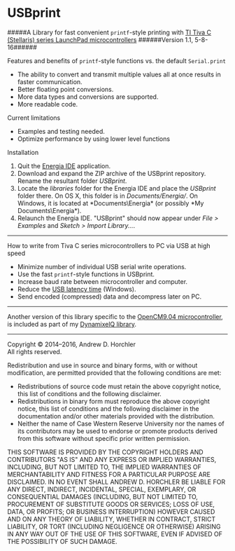 USBprint
==========
#####A Library for fast convenient ```printf```-style printing with [TI Tiva C (Stellaris) series LaunchPad microcontrollers](http://www.ti.com/ww/en/launchpad/launchpads-connected.html)
######Version 1.1, 5-8-16######

Features and benefits of ```printf```-style functions vs. the default ```Serial.print```
 - The ability to convert and transmit multiple values all at once results in faster communication.
 - Better floating point conversions.
 - More data types and conversions are supported.
 - More readable code.
 
Current limitations
 - Examples and testing needed.
 - Optimize performance by using lower level functions 

Installation
 1. Quit the [Energia IDE](http://energia.nu/) application.
 2. Download and expand the ZIP archive of the USBprint repository. Rename the resultant folder *USBprint*.
 3. Locate the *libraries* folder for the Energia IDE and place the *USBprint* folder there. On OS X, this folder is in *Documents/Energia/*. On Windows, it is located at *Documents\Energia\* (or possibly *My Documents\Energia\*).
 4. Relaunch the Energia IDE. "USBprint" should now appear under *File > Examples* and *Sketch > Import Library...*.

--------

How to write from Tiva C series microcontrollers to PC via USB at high speed
 - Minimize number of individual USB serial write operations.
 - Use the fast ```printf```-style functions in USBprint.
 - Increase baud rate between microcontroller and computer.
 - Reduce the [USB latency time](http://robosavvy.com/forum/viewtopic.php?p=8967#p8967) (Windows).
 - Send encoded (compressed) data and decompress later on PC.
 
--------

Another version of this library specific to the [OpenCM9.04 microcontroller](http://support.robotis.com/en/product/auxdevice/controller/opencm9.04.htm), is included as part of my [DynamixelQ library](https://github.com/horchler/DynamixelQ/tree/master/USBprint).

--------

Copyright &copy; 2014&ndash;2016, Andrew D. Horchler  
All rights reserved.

Redistribution and use in source and binary forms, with or without modification, are permitted provided that the following conditions are met:
 * Redistributions of source code must retain the above copyright notice, this list of conditions and the following disclaimer.
 * Redistributions in binary form must reproduce the above copyright notice, this list of conditions and the following disclaimer in the documentation and/or other materials provided with the distribution.
 * Neither the name of Case Western Reserve University nor the names of its contributors may be used to endorse or promote products derived from this software without specific prior written permission.

THIS SOFTWARE IS PROVIDED BY THE COPYRIGHT HOLDERS AND CONTRIBUTORS "AS IS" AND ANY EXPRESS OR IMPLIED WARRANTIES, INCLUDING, BUT NOT LIMITED TO, THE IMPLIED WARRANTIES OF MERCHANTABILITY AND FITNESS FOR A PARTICULAR PURPOSE ARE DISCLAIMED. IN NO EVENT SHALL ANDREW D. HORCHLER BE LIABLE FOR ANY DIRECT, INDIRECT, INCIDENTAL, SPECIAL, EXEMPLARY, OR CONSEQUENTIAL DAMAGES (INCLUDING, BUT NOT LIMITED TO, PROCUREMENT OF SUBSTITUTE GOODS OR SERVICES; LOSS OF USE, DATA, OR PROFITS; OR BUSINESS INTERRUPTION) HOWEVER CAUSED AND ON ANY THEORY OF LIABILITY, WHETHER IN CONTRACT, STRICT LIABILITY, OR TORT (INCLUDING NEGLIGENCE OR OTHERWISE) ARISING IN ANY WAY OUT OF THE USE OF THIS SOFTWARE, EVEN IF ADVISED OF THE POSSIBILITY OF SUCH DAMAGE.